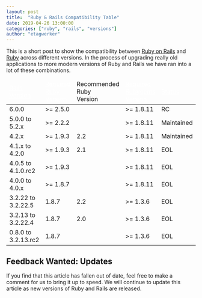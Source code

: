 ```yaml
---
layout: post
title:  "Ruby & Rails Compatibility Table"
date: 2019-04-26 13:00:00
categories: ["ruby", "rails", "versions"]
author: "etagwerker"
---
```


This is a short post to show the compatibility between [Ruby on Rails](https://rubyonrails.org)
and [Ruby](https://www.ruby-lang.org/en/) across different versions. In the
process of upgrading really old applications to more modern versions of Ruby and
Rails we have ran into a lot of these combinations.

<!--more-->

<table id="ruby-rails-compatibility">
  <thead>
    <tr>
      <td><a href="https://rubygems.org/gems/rails/versions" style="color: white"> Rails<br/> Version </a></td>
      <td><a href="https://www.ruby-lang.org/en/downloads/releases/" style="color: white"> Required<br/>Ruby<br/>Version</a></td>
      <td>Recommended<br/>Ruby<br/>Version</td>
      <td><a href="https://rubygems.org/gems/rubygems-update/versions" style="color: white"> Required<br/>Rubygems<br/>Version </a></td>
      <td><a href="https://guides.rubyonrails.org/maintenance_policy.html" style="color: white"> Status </a></td>
    </tr>
  </thead>
  <tbody>
    <tr>
      <td>6.0.0</td>
      <td>&gt;= 2.5.0</td>
      <td></td>
      <td>&gt;= 1.8.11</td>
      <td>RC</td>
    </tr>
    <tr>
      <td>5.0.0 to 5.2.x</td>
      <td>&gt;= 2.2.2</td>
      <td></td>
      <td>&gt;= 1.8.11</td>
      <td>Maintained</td>
    </tr>
    <tr>
      <td>4.2.x</td>
      <td>&gt;= 1.9.3</td>
      <td>2.2</td>
      <td>&gt;= 1.8.11</td>
      <td>Maintained</td>
    </tr>
    <tr class="eol">
      <td>4.1.x to 4.2.0</td>
      <td>&gt;= 1.9.3</td>
      <td>2.1</td>
      <td>&gt;= 1.8.11</td>
      <td>EOL</td>
    </tr>
    <tr class="eol">
      <td>4.0.5 to 4.1.0.rc2</td>
      <td>&gt;= 1.9.3</td>
      <td></td>
      <td>&gt;= 1.8.11</td>
      <td>EOL</td>
    </tr>
    <tr class="eol">
      <td>4.0.0 to 4.0.x</td>
      <td>&gt;= 1.8.7</td>
      <td></td>
      <td>&gt;= 1.8.11</td>
      <td>EOL</td>
    </tr>
    <tr class="eol">
      <td>3.2.22 to 3.2.22.5</td>
      <td>1.8.7</td>
      <td>2.2</td>
      <td>&gt;= 1.3.6</td>
      <td>EOL</td>
    </tr>
    <tr class="eol">
      <td>3.2.13 to 3.2.22.4</td>
      <td>1.8.7</td>
      <td>2.0</td>
      <td>&gt;= 1.3.6</td>
      <td>EOL</td>
    </tr>
    <tr class="eol">
      <td>0.8.0 to 3.2.13.rc2</td>
      <td>1.8.7</td>
      <td></td>
      <td>&gt;= 1.3.6</td>
      <td>EOL</td>
    </tr>
  </tbody>
</table>

## Feedback Wanted: Updates

If you find that this article has fallen out of date, feel free to make a
comment for us to bring it up to speed. We will continue to update this article
as new versions of Ruby and Rails are released.

